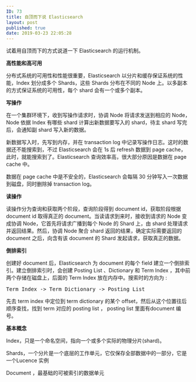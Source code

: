 ```yaml
---
ID: 73
title: 自顶而下说 Elasticsearch
layout: post
published: true
date: 2019-03-23 22:05:28
---
```


<!-- wp:paragraph -->
<p>试着用自顶而下的方式说道一下 Elasticsearch 的运行机制。</p>
<!-- /wp:paragraph -->

<!-- wp:paragraph -->
<p><strong>高性能和高可用</strong></p>
<!-- /wp:paragraph -->

<!-- wp:paragraph -->
<p>分布式系统的可用性和性能很重要，Elasticsearch 以分片和缓存保证系统的性能，Index 划分成多个 Shards，这些 Shards 分布在不同的 Node 上。以多副本的方式保证系统的可用性，每个 shard 会有一个或多个副本。</p>
<!-- /wp:paragraph -->

<!-- wp:paragraph -->
<p><strong>写操作</strong></p>
<!-- /wp:paragraph -->

<!-- wp:paragraph -->
<p>在一个集群环境下，收到写操作请求时，协调 Node 将请求发送到相应的 Node，Node 依据 Index 有哪些 shard 计算出新数据要写入的 shard，待主 shard 写完后，会通知副 shard 写入新的数据。</p>
<!-- /wp:paragraph -->

<!-- wp:paragraph -->
<p>新数据写入时，先写到内存，并在 transaction log 中记录写操作日志。这时的数据还不能搜索到，不过 Elasticsearch 会在 1s 后 refresh 数据到 page cache，此时，就能搜索到了。Elasticsearch 查询效率高，很大部分原因是数据在 page cache 中。</p>
<!-- /wp:paragraph -->

<!-- wp:paragraph -->
<p>数据在 page cache 中是不安全的，Elasticsearch 会每隔 30 分钟写入一次数据到磁盘，同时删除掉 transaction log。</p>
<!-- /wp:paragraph -->

<!-- wp:paragraph -->
<p><strong>读操作</strong></p>
<!-- /wp:paragraph -->

<!-- wp:paragraph -->
<p>读操作分为查询和获取两个阶段，查询阶段得到 document id，获取阶段根据 document id 取得真正的 document。当读请求到来时，接收到请求的 Node 变成协调 Node，它首先将请求广播到每个 Node 的 Shard 上，由 shard 处理请求并返回结果。然后，协调 Node 聚合 shard 返回的结果，确定实际需要返回的 document 之后，向含有该 document 的 Shard 发起请求，获取真正的数据。</p>
<!-- /wp:paragraph -->

<!-- wp:paragraph -->
<p><strong>倒排索引</strong></p>
<!-- /wp:paragraph -->

<!-- wp:paragraph -->
<p>创建好 document 后，Elasticsearch 为 document 的每个 field 建立一个倒排索引。建立倒排索引时，会创建 Posting List 、Dictionary 和 Term Index ，其中前两个存储在磁盘上，后面的 Term Index 放在内存中。搜索时的方向为 :</p>
<!-- /wp:paragraph -->

<!-- wp:preformatted -->
<pre class="wp-block-preformatted">Term Index -&gt; Term Dictionary -&gt; Posting List</pre>
<!-- /wp:preformatted -->

<!-- wp:paragraph -->
<p>先去 term index 中定位到 term dictionary 的某个 offset，然后从这个位置往后顺序查找，找到 term 对应的 posting list ， posting list 里面有document 编号。</p>
<!-- /wp:paragraph -->

<!-- wp:paragraph -->
<p><strong>基本概念</strong></p>
<!-- /wp:paragraph -->

<!-- wp:paragraph -->
<p>Index，只是一个命名空间，指向一个或多个实际的物理分片(shard)。</p>
<!-- /wp:paragraph -->

<!-- wp:paragraph -->
<p>Shards，一个分片是一个底层的工作单元，它仅保存全部数据中的一部分，它是一个Lucence 实例 </p>
<!-- /wp:paragraph -->

<!-- wp:paragraph -->
<p>Document ，最基础的可被索引的数据单元</p>
<!-- /wp:paragraph -->
